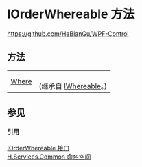 # IOrderWhereable 方法
https://github.com/HeBianGu/WPF-Control



## 方法
<table>
<tr>
<td><a href="d987963e-d94e-aa70-afec-1670113160f0">Where</a></td>
<td><br />(继承自 <a href="fb28e76c-b5b4-f506-07a7-5023759466d3">IWhereable</a>。)</td></tr>
</table>

## 参见


#### 引用
<a href="ee57fc5f-790a-f001-a4c8-ca01e6bf4d52">IOrderWhereable 接口</a>  
<a href="b9cdd84f-6623-a51a-f53b-465103ced202">H.Services.Common 命名空间</a>  

